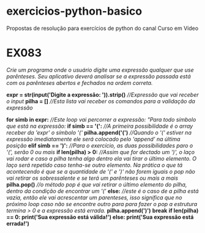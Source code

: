 # exercicios-python-basico
 Propostas de resolução para exercícios de python do canal Curso em Vídeo
 
 # EX083
*Crie um programa onde o usuário digite uma expressão qualquer que use parênteses. Seu aplicativo deverá analisar se a expressão passada está com os parênteses abertos e fechados na ordem correta.*
 
**expr = str(input('Digite a expressão: ')).strip()** *//Expressão que vai receber o input*
**pilha = []** *//Esta lista vai receber os comandos para a validação da expressão*

**for simb in expr:** *//Este loop vai percorrer a expressão: "Para todo símbolo que está na expressão:*
    **if simb == '(':** *//A primeira possibilidade é o array receber da 'expr' o símbolo '('*
        **pilha.append('(')** *//Quando o '(' estiver na expressão imediatamente ele será colocado pelo 'append' na última posição*
    **elif simb == ')':** *//Para o exercício, as duas possibilidades paro o '(', serão 0 ou mais*
        **if len(pilha) > 0:** *//Assim que for dectado um ')', o laço vai rodar e caso a pilha tenha algo dentro ela vai tirar o último elemento. O laço será repetido caso tenha-se outro elemento. Na prática o que tá acontecendo é que se a quantidade de '('  e ')' não forem iguais o pop não vai retirar os sobressalente e se terá um parênteses ou mais a mais*
            **pilha.pop()** *//o método pop é que vai retirar o último elemento do pilha, dentro da condição de encontrar um '('*
        **else:** *//este é o caso de a pilha está vazia, então ele vai acrescentar um parenteses, isso significa que no próximo loop caso não se encontre outro para para fazer o pop a estrutura termina > 0 e a expressão está errada.*
            **pilha.append(')')**
            **break**
**if len(pilha) == 0:
    print('Sua expressão está válida!')
else:
    print('Sua expressão está errada!')**

